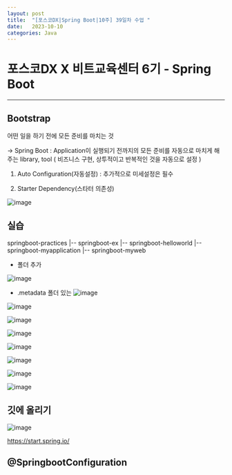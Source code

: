 ```yaml
---
layout: post
title:  "[포스코DX|Spring Boot|10주] 39일차 수업 "
date:   2023-10-10
categories: Java
---
```


# 포스코DX X 비트교육센터 6기 - Spring Boot

---

## Bootstrap

어떤 일을 하기 전에 모든 준비를 마치는 것

-> Spring Boot : Application이 실행되기 전까지의 모든 준비를 자동으로 마치게 해주는 library, tool ( 비즈니스 구현, 상투적이고 반복적인 것을 자동으로 설정 )

1. Auto Configuration(자동설정) : 추가적으로 미세설정은 필수

2. Starter Dependency(스타터 의존성)


![image](https://github.com/talkingOrange/talkingOrange.github.io/assets/88815795/203a73c1-f4cf-4648-8b91-af81cd5ebfd3)

## 실습

springboot-practices
  |-- springboot-ex
  |-- springboot-helloworld
  |-- springboot-myapplication
  |-- springboot-myweb


  - 폴더 추가

![image](https://github.com/talkingOrange/talkingOrange.github.io/assets/88815795/13cd8833-081e-44a0-a74a-a21defb67015)

- .metadata 폴더 있는 
![image](https://github.com/talkingOrange/talkingOrange.github.io/assets/88815795/685a0671-b47c-4f41-b229-f3a191b4cd1e)

![image](https://github.com/talkingOrange/talkingOrange.github.io/assets/88815795/09a63283-fc71-4a30-867f-7aab80ff0289)


![image](https://github.com/talkingOrange/talkingOrange.github.io/assets/88815795/e295a810-0d5a-409e-a3cd-e9095a7c8ddc)

![image](https://github.com/talkingOrange/talkingOrange.github.io/assets/88815795/34a0ff31-9274-4754-9883-da75198d5642)

![image](https://github.com/talkingOrange/talkingOrange.github.io/assets/88815795/85138f7b-c91b-443e-b9eb-8a80d1202bd6)

![image](https://github.com/talkingOrange/talkingOrange.github.io/assets/88815795/9d61154e-7147-4992-8e22-be99b217fdc1)

![image](https://github.com/talkingOrange/talkingOrange.github.io/assets/88815795/68871e7f-0d6b-414b-81c4-565a4642a8da)

![image](https://github.com/talkingOrange/talkingOrange.github.io/assets/88815795/0dae03da-0138-42ab-82b9-9d57725cafaf)


## 깃에 올리기

![image](https://github.com/talkingOrange/talkingOrange.github.io/assets/88815795/14fb81d7-eda5-4cde-b953-134120839326)



https://start.spring.io/




## @SpringbootConfiguration
